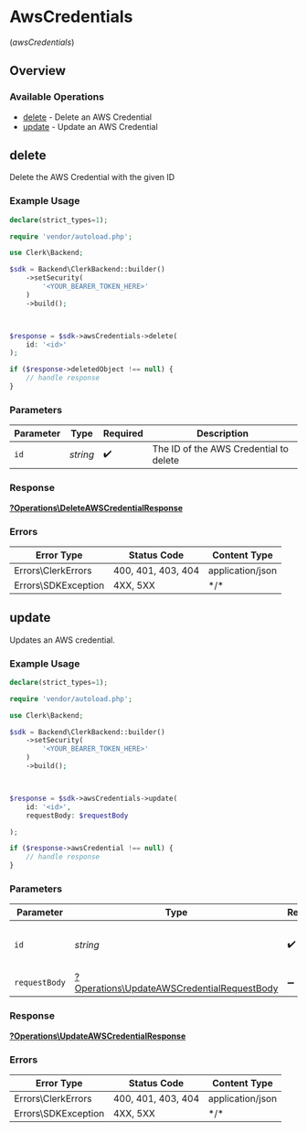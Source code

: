 # AwsCredentials
(*awsCredentials*)

## Overview

### Available Operations

* [delete](#delete) - Delete an AWS Credential
* [update](#update) - Update an AWS Credential

## delete

Delete the AWS Credential with the given ID

### Example Usage

<!-- UsageSnippet language="php" operationID="DeleteAWSCredential" method="delete" path="/aws_credentials/{id}" -->
```php
declare(strict_types=1);

require 'vendor/autoload.php';

use Clerk\Backend;

$sdk = Backend\ClerkBackend::builder()
    ->setSecurity(
        '<YOUR_BEARER_TOKEN_HERE>'
    )
    ->build();



$response = $sdk->awsCredentials->delete(
    id: '<id>'
);

if ($response->deletedObject !== null) {
    // handle response
}
```

### Parameters

| Parameter                              | Type                                   | Required                               | Description                            |
| -------------------------------------- | -------------------------------------- | -------------------------------------- | -------------------------------------- |
| `id`                                   | *string*                               | :heavy_check_mark:                     | The ID of the AWS Credential to delete |

### Response

**[?Operations\DeleteAWSCredentialResponse](../../Models/Operations/DeleteAWSCredentialResponse.md)**

### Errors

| Error Type          | Status Code         | Content Type        |
| ------------------- | ------------------- | ------------------- |
| Errors\ClerkErrors  | 400, 401, 403, 404  | application/json    |
| Errors\SDKException | 4XX, 5XX            | \*/\*               |

## update

Updates an AWS credential.

### Example Usage

<!-- UsageSnippet language="php" operationID="UpdateAWSCredential" method="patch" path="/aws_credentials/{id}" -->
```php
declare(strict_types=1);

require 'vendor/autoload.php';

use Clerk\Backend;

$sdk = Backend\ClerkBackend::builder()
    ->setSecurity(
        '<YOUR_BEARER_TOKEN_HERE>'
    )
    ->build();



$response = $sdk->awsCredentials->update(
    id: '<id>',
    requestBody: $requestBody

);

if ($response->awsCredential !== null) {
    // handle response
}
```

### Parameters

| Parameter                                                                                               | Type                                                                                                    | Required                                                                                                | Description                                                                                             |
| ------------------------------------------------------------------------------------------------------- | ------------------------------------------------------------------------------------------------------- | ------------------------------------------------------------------------------------------------------- | ------------------------------------------------------------------------------------------------------- |
| `id`                                                                                                    | *string*                                                                                                | :heavy_check_mark:                                                                                      | The ID of the AWS Credential to update                                                                  |
| `requestBody`                                                                                           | [?Operations\UpdateAWSCredentialRequestBody](../../Models/Operations/UpdateAWSCredentialRequestBody.md) | :heavy_minus_sign:                                                                                      | N/A                                                                                                     |

### Response

**[?Operations\UpdateAWSCredentialResponse](../../Models/Operations/UpdateAWSCredentialResponse.md)**

### Errors

| Error Type          | Status Code         | Content Type        |
| ------------------- | ------------------- | ------------------- |
| Errors\ClerkErrors  | 400, 401, 403, 404  | application/json    |
| Errors\SDKException | 4XX, 5XX            | \*/\*               |